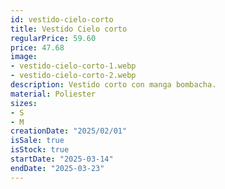 ```yaml
---
id: vestido-cielo-corto
title: Vestido Cielo corto 
regularPrice: 59.60
price: 47.68
image: 
- vestido-cielo-corto-1.webp
- vestido-cielo-corto-2.webp
description: Vestido corto con manga bombacha.
material: Poliester 
sizes: 
- S
- M
creationDate: "2025/02/01"
isSale: true
isStock: true
startDate: "2025-03-14"
endDate: "2025-03-23"
---
```

